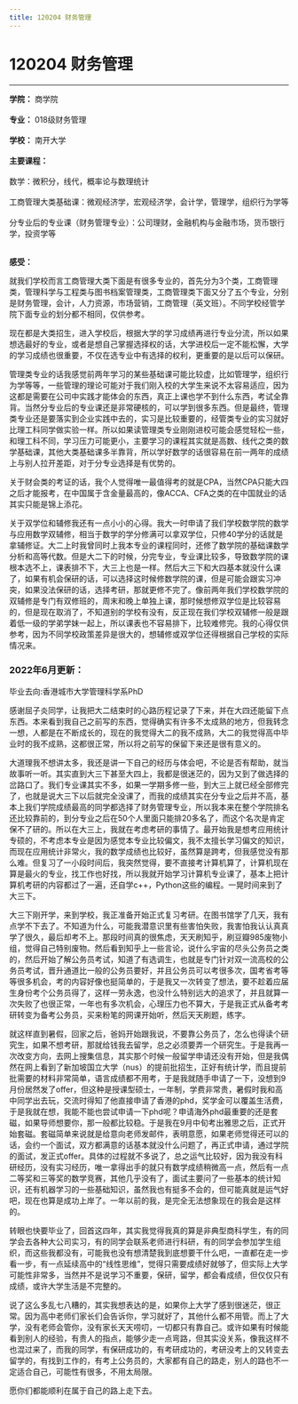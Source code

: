 ```yaml
---
title: 120204 财务管理
---
```

# 120204 财务管理
---
**学院：** 商学院<br></br>
**专业：** 018级财务管理<br></br>
**学校：** 南开大学<br></br>
**主要课程：**<br></br>
数学：微积分，线代，概率论与数理统计<br></br>
工商管理大类基础课：微观经济学，宏观经济学，会计学，管理学，组织行为学等<br></br>
分专业后的专业课（财务管理专业）：公司理财，金融机构与金融市场，货币银行学，投资学等<br></br>

**感受：**

就我们学校而言工商管理大类下面是有很多专业的，首先分为3个类，工商管理类，管理科学与工程类与图书档案管理类，工商管理类下面又分了五个专业，分别是财务管理，会计，人力资源，市场营销，工商管理（英文班）。不同学校经管学院下面专业的划分都不相同，仅供参考。

现在都是大类招生，进入学校后，根据大学的学习成绩再进行专业分流，所以如果想选最好的专业，或者是想自己掌握选择权的话，大学进校后一定不能松懈，大学的学习成绩也很重要，不仅在选专业中有选择的权利，更重要的是以后可以保研。

管理类专业的话我感觉前两年学习的某些基础课可能比较虚，比如管理学，组织行为学等等，一些管理的理论可能对于我们刚入校的大学生来说不太容易适应，因为这都是需要在公司中实践才能体会的东西，真正上课也学不到什么东西，考试全靠背。当然分专业后的专业课还是非常硬核的，可以学到很多东西。但是最终，管理类专业还是要落实到企业实践中去的，实习是比较重要的，经管类专业的实习就好比理工科同学做实验一样。所以如果读管理类专业刚刚进校可能会感觉轻松一些，和理工科不同，学习压力可能更小，主要学习的课程其实就是高数、线代之类的数学基础课，其他大类基础课多半靠背，所以学好数学的话很容易在前一两年的成绩上与别人拉开差距，对于分专业选择是有优势的。

关于财会类的考证的话，我个人觉得唯一最值得考的就是CPA，当然CPA只能大四之后才能报考，在中国属于含金量最高的，像ACCA、CFA之类的在中国就业的话其实只能是锦上添花。

关于双学位和辅修我还有一点小小的心得。我大一时申请了我们学校数学院的数学与应用数学双辅修，相当于数学的学分修满可以拿双学位，只修40学分的话就是拿辅修证。大二上时我曾同时上我本专业的课程同时，还修了数学院的基础课数学分析和高等代数。但是大二下的时候，分完专业，专业课比较多，导致数学院的课根本选不上，课表排不下，大三上也是一样。然后大三下和大四基本就没什么课了，如果有机会保研的话，可以选择这时候修数学院的课，但是可能会跟实习冲突，如果没法保研的话，选择考研，那就更修不完了。像前两年我们学校数学院的双辅修是专门有双修班的，周末和晚上单独上课，那时候想修双学位是比较容易的，但是现在取消了，不知道别的学校有没有，反正现在我们学校双辅修一般是跟着低一级的学弟学妹一起上，所以课表也不容易排下，比较难修完。我的心得仅供参考，因为不同学校政策差异是很大的，想辅修或双学位还得根据自己学校的实际情况来。

### 2022年6月更新：

毕业去向:香港城市大学管理科学系PhD

感谢屈子炎同学，让我把大二结束时的心路历程记录了下来，并在大四还能留下点东西。本来看到我自己之前写的东西，觉得确实有许多不太成熟的地方，但我转念一想，人都是在不断成长的，现在的我觉得大二的我不成熟，大二的我觉得高中毕业时的我不成熟，这都很正常，所以将之前写的保留下来还是很有意义的。

大道理我不想讲太多，我还是讲一下自己的经历与体会吧，不论是否有帮助，就当故事听一听。其实直到大三下甚至大四上，我都是很迷茫的，因为又到了做选择的岔路口了。我们专业课其实不多，如果一学期多修一些，到大三上就已经全部修完了，也就是说大三下以后就完全没课了，而我的成绩其实在分专业之后并不高，基本上我们学院成绩最高的同学都选择了财务管理专业，所以我本来在整个学院排名还比较靠前的，到分专业之后在50个人里面只能排20多名了，而这个名次是肯定保不了研的。所以在大三上，我就在考虑考研的事情了。最开始我是想考应用统计专硕的，不考虑本专业是因为感觉本专业比较偏文，我不太擅长学习偏文的知识，而现在应用统计非常火，我的数学成绩也比较好，虽然算是跨考，但我感觉没有那么难。但复习了一小段时间后，我突然觉得，要不直接考计算机算了，计算机现在算是最火的专业，找工作也好找，所以我就开始学习计算机专业课了，基本上把计算机考研的内容都过了一遍，还自学c++，Python这些的编程。一晃时间来到了大三下。

大三下刚开学，来到学校，我正准备开始正式复习考研。在图书馆学了几天，我有点学不下去了。不知道为什么，可能我潜意识里有些害怕失败，我害怕我认认真真学了很久，最后却考不上。那段时间真的很焦虑，天天刷知乎，刷豆瓣985废物小组，觉得自己特别废物。然后看到知乎上一些言论，说什么宇宙的尽头公务员之类的，然后开始了解公务员考试，知道了有选调生，也就是专门针对双一流高校的公务员考试，晋升通道比一般的公务员要好，并且公务员可以考很多次，国考省考等等很多机会，考的内容好像也挺简单的，于是我又一次转变了想法，要不趁着应届生身份考个公务员得了，这样一劳永逸，也没什么特别远大的追求了，并且就算一次失败了也很正常，一年也有多次机会，心理压力也不算大，于是我正式从备考考研转变为备考公务员，买来粉笔的网课开始听，然后天天刷题，练字。

就这样直到暑假，回家之后，爸妈开始跟我说，不要靠公务员了，怎么也得读个研究生，如果不想考研，那就给钱我去留学，总之必须要弄一个研究生。于是我再一次改变方向，去网上搜集信息，其实那个时候一般留学申请还没有开始，但是我偶然在网上看到了新加坡国立大学（nus）的提前批招生，正好有统计学，而且提前批需要的材料非常简单，语言成绩都不用考，于是我就随手申请了一下，没想到9月份居然发了offer，但这种是授课型硕士，一年制，学费非常贵，暑假时我和高中同学出去玩，交流时得知了他直接申请了香港的phd，奖学金可以覆盖生活费，于是我就在想，我能不能也尝试申请一下phd呢？申请海外phd最重要的还是套磁，如果导师想要你，那一般都比较稳。于是我在9月中旬考出雅思之后，正式开始套磁。套磁简单来说就是给意向老师发邮件，表明意愿，如果老师觉得还可以的话，会约一个面试，双方都满意的话基本就没什么问题了，再正式申请，通过学院的面试，发正式offer。具体的过程就不多说了，总之运气比较好，因为我没有科研经历，没有实习经历，唯一拿得出手的就只有数学成绩稍微高一点，然后有一点二等奖和三等奖的数学竞赛，其他几乎没有了，面试主要问了一些基本的统计知识，还有机器学习的一些基础知识，虽然我也有挺多不会的，但可能真就是运气好吧，现在也算是成功上岸了。一年以前的我，是完全无法想象现在的我会是这样的。

转眼也快要毕业了，回首这四年，其实我觉得我真的算是非典型商科学生，有的同学会去各种大公司实习，有的同学会联系老师进行科研，有的同学会参加学生组织，而这些我都没有，可能我也没有想清楚我到底想要干什么吧，一直都在走一步看一步，有一点延续高中的“线性思维”，觉得只需要成绩好就够了，但实际上大学可能性非常多，当然并不是说学习不重要，保研，留学，都会看成绩，但仅仅只有成绩，或许大学生活是不完整的。

说了这么多乱七八糟的，其实我想表达的是，如果你上大学了感到很迷茫，很正常。因为高中老师们家长们会告诉你，学习就好了，其他什么都不用管。而上了大学，没有老师会管你，没有家长天天唠叨，一切都只有靠自己。或许如果有时候能看到别人的经验，有贵人的指点，能够少走一点弯路，但其实没关系，像我这样不也混过来了，而我的同学，有保研成功的，有考研成功的，考研没考上的又转变去留学的，有找到工作的，有考上公务员的，大家都有自己的路走，别人的路也不一定适合自己，可能性有很多，不用太局限。

愿你们都能顺利在属于自己的路上走下去。